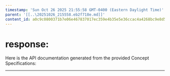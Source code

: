 ```yaml
---
timestamp: 'Sun Oct 26 2025 21:55:58 GMT-0400 (Eastern Daylight Time)'
parent: '[[..\20251026_215558.eb2f718e.md]]'
content_id: a0c9c0800371b7e06e467837017ec359e4b35e5e36ccac4a4268bc9e8d520c8e
---
```


# response:

Here is the API documentation generated from the provided Concept Specifications:

***
